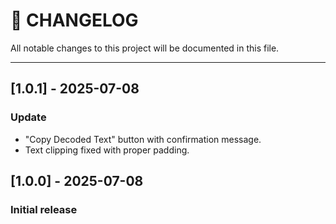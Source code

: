# 📜 CHANGELOG

All notable changes to this project will be documented in this file.

---

## [1.0.1] - 2025-07-08
### Update
- "Copy Decoded Text" button with confirmation message.
- Text clipping fixed with proper padding.

## [1.0.0] - 2025-07-08
### Initial release
